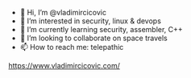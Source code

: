 - 👋 Hi, I’m @vladimircicovic
- 👀 I’m interested in security, linux & devops
- 🌱 I’m currently learning security, assembler, C++ 
- 💞️ I’m looking to collaborate on space travels
- 📫 How to reach me: telepathic


https://www.vladimircicovic.com/ 
<!---
vladimircicovic/vladimircicovic is a ✨ special ✨ repository because its `README.md` (this file) appears on your GitHub profile.
You can click the Preview link to take a look at your changes.
--->

